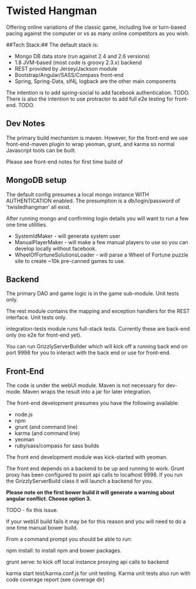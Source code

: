 Twisted Hangman
===============

Offering online variations of the classic game, including live or turn-based pacing against the computer or vs as many online competitors as you wish.

##Tech Stack:##
The default stack is:

*  Mongo DB data store (run against 2.4 and 2.6 versions)
*  1.8 JVM-based (most code is groovy 2.3.x) backend
*  REST provided by Jersey/Jackson module
*  Bootstrap/Angular/SASS/Compass front-end
*  Spring, Spring-Data, slf4j, logback are the other main components

The intention is to add spring-social to add facebook authentication.  TODO.
There is also the intention to use protractor to add full e2e testing for front-end.  TODO.

## Dev Notes ##
The primary build mechanism is maven.  However, for the front-end we use front-end-maven plugin to wrap yeoman, grunt, and karma so normal Javascript tools can be built.

Please see front-end notes for first time build of

## MongoDB setup ##
The default config presumes a local mongo instance WITH AUTHENTICATION enabled.  The presumption is a db/login/password of 'twistedhangman' all exist.

After running mongo and confirming login details you will want to run a few one time utilities.

*  SystemIdMaker - will generate system user
*  ManualPlayerMaker - will make a few manual players to use so you can develop locally without facebook.
*  WheelOfFortuneSolutionsLoader - will parse a Wheel of Fortune puzzle site to create ~10k pre-canned games to use.

## Backend  ##
The primary DAO and game logic is in the game sub-module.  Unit tests only.

The rest module contains the mapping and exception handlers for the REST interface.  Unit tests only.

integration-tests module runs full-stack tests.  Currently these are back-end only (no e2e for front-end yet).

You can run GrizzlyServerBuilder which will kick off a running back end on port 9998 for you to interact with the back end or use for front-end.

##  Front-End  ##
The code is under the webUI module.  Maven is not necessary for dev-mode.  Maven wraps the result into a jar for later integration.

The front-end development presumes you have the following available:

*  node.js
*  npm
*  grunt (and command line)
*  karma (and command line)
*  yeoman
*  ruby/sass/compass for sass builds

The front end development module was kick-started with yeoman.

The front end depends on a backend to be up and running to work.  Grunt proxy has been configured to point api calls to localhost 9998.  If you run the GrizzlyServerBuild class it will launch a backend for you.

__Please note on the first bower build it will generate a warning about angular conflict.  Choose option 3.__

TODO - fix this issue.

If your webUI build fails it may be for this reason and you will need to do a one time manual bower build.

From a command prompt you should be able to run:

npm install:  to install npm and bower packages.

grunt serve: to kick off local instance proxying api calls to backend

karma start test/karma.conf.js for unit testing.  Karma unit tests also run with code coverage report (see coverage dir)